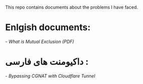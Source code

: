 This repo contains documents about the problems I have faced.

# Enlgish documents:
###### - What is Mutual Exclusion (PDF)

# داکیومنت های فارسی :
###### - Bypassing CGNAT with Cloudflare Tunnel

